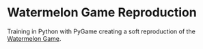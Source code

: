 # Watermelon Game Reproduction

Training in Python with PyGame creating a soft reproduction of the [Watermelon Game](https://play.google.com/store/apps/details?id=com.QSSUMSTUDIO.QSWaterMelon&hl=fr_CA).